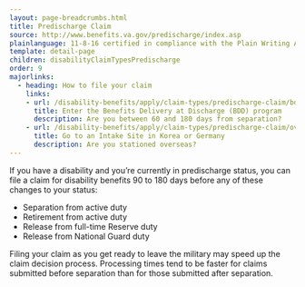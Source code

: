 ```yaml
---
layout: page-breadcrumbs.html
title: Predischarge Claim
source: http://www.benefits.va.gov/predischarge/index.asp
plainlanguage: 11-8-16 certified in compliance with the Plain Writing Act
template: detail-page
children: disabilityClaimTypesPredischarge
order: 9
majorlinks:
  - heading: How to file your claim
    links:
    - url: /disability-benefits/apply/claim-types/predischarge-claim/bdd
      title: Enter the Benefits Delivery at Discharge (BDD) program
      description: Are you between 60 and 180 days from separation?
    - url: /disability-benefits/apply/claim-types/predischarge-claim/overseas
      title: Go to an Intake Site in Korea or Germany
      description: Are you stationed overseas?
---
```


<div class="va-introtext">

If you have a disability and you’re currently in predischarge status, you can file a claim for disability benefits 90 to 180 days before any of these changes to your status:

</div>

- Separation from active duty
- Retirement from active duty
- Release from full-time Reserve duty
- Release from National Guard duty

Filing your claim as you get ready to leave the military may speed up the claim decision process. Processing times tend to be faster for claims submitted before separation than for those submitted after separation.
